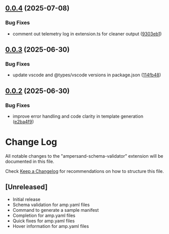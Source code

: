 ## [0.0.4](https://github.com/amp-labs/vs-code-extension/compare/v0.0.3...v0.0.4) (2025-07-08)

### Bug Fixes

- comment out telemetry log in extension.ts for cleaner output ([9303eb1](https://github.com/amp-labs/vs-code-extension/commit/9303eb1bd54a6c1e675dfaef5e3bb81ff751cdc2))

## [0.0.3](https://github.com/amp-labs/vs-code-extension/compare/v0.0.2...v0.0.3) (2025-06-30)

### Bug Fixes

- update vscode and @types/vscode versions in package.json ([114fb48](https://github.com/amp-labs/vs-code-extension/commit/114fb48d9e085d6c172cd57d64c177210574be04))

## [0.0.2](https://github.com/amp-labs/vs-code-extension/compare/v0.0.1...v0.0.2) (2025-06-30)

### Bug Fixes

- improve error handling and code clarity in template generation ([e2ba4f9](https://github.com/amp-labs/vs-code-extension/commit/e2ba4f9c29ed440ea1e1f3d0b10fd1ff94fb27bb))

# Change Log

All notable changes to the "ampersand-schema-validator" extension will be documented in this file.

Check [Keep a Changelog](http://keepachangelog.com/) for recommendations on how to structure this file.

## [Unreleased]

- Initial release
- Schema validation for amp.yaml files
- Command to generate a sample manifest
- Completion for amp.yaml files
- Quick fixes for amp.yaml files
- Hover information for amp.yaml files
